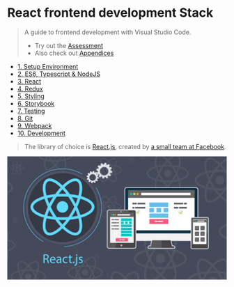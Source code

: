 # React frontend development Stack

> A guide to frontend development with Visual Studio Code.
>
> - Try out the [Assessment](./src/chapters/guides/CryptoCharts.md)
> - Also check out [Appendices](./src/chapters/appendix/CodingStandards.md)

- [1. Setup Environment](./src/chapters/1-Environment.md)
- [2. ES6, Typescript & NodeJS](./src/chapters/2-Javascript.md)
- [3. React](./src/chapters/3-React.md)
- [4. Redux](./src/chapters/4-Redux.md)
- [5. Styling](./src/chapters/5-Styling.md)
- [6. Storybook](./src/chapters/6-Storybook.md)
- [7. Testing](./src/chapters/7-Testing.md)
- [8. Git](./src/chapters/8-Git.md)
- [9. Webpack](./src/chapters/9-Webpack.md)
- [10. Development](./src/chapters/10-Development.md)

> The library of choice is [React.js](https://reactjs.org/), created by [a small team at Facebook](https://reactjs.org/community/team.html).

![react-dev](./src/assets/frontend-dev-react.jpeg)
